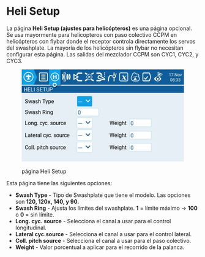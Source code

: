 # Heli Setup

La página **Heli Setup (ajustes para helicópteros)** es una página opcional. Se usa mayormente para helicopteros con paso colectivo CCPM en helicópteros con flybar donde el receptor controla directamente los servos del swashplate. La mayoría de los helicópteros sin flybar no necesitan configurar esta página. Las salidas del mezclador CCPM son CYC1, CYC2, y CYC3. 

<figure><img src="../../../.gitbook/assets/helisetup.jpg" alt=""><figcaption><p>página Heli Setup</p></figcaption></figure>

Esta página tiene las siguientes opciones:

* **Swash Type** - Tipo de Swashplate que tiene el modelo. Las opciones son **120, 120x, 140, y 90.**
* **Swash Ring** - Ajusta los límites del swashplate. **1** = límite máximo -> **100** o **0** = sin límite.&#x20;
* **Long. cyc. source** - Selecciona el canal a usar para el control longitudinal.
* **Lateral cyc.source** - Selecciona el canal a usar para el control lateral.
* **Coll. pitch source** - Selecciona el canal a usar para el paso colectivo.&#x20;
* **Weight** - Valor porcentual a aplicar para el recorrido de la palanca.&#x20;

